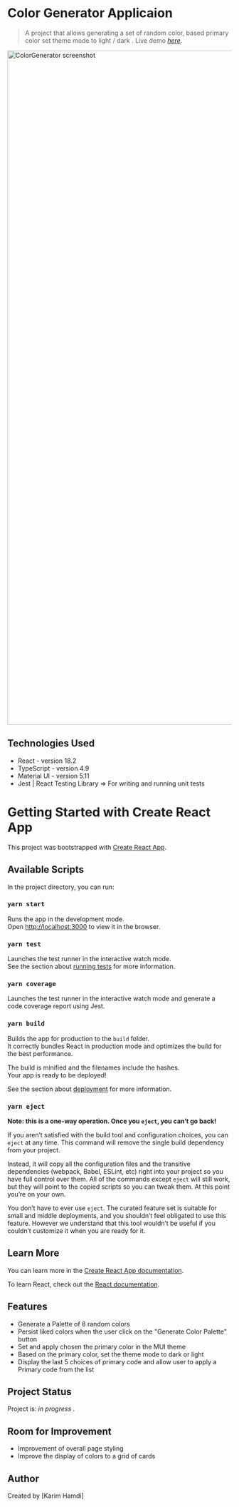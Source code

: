 # Color Generator Applicaion

> A project that allows generating a set of random color, 
    based primary color set theme mode to light / dark .
> Live demo [_here_](https://hamdi-karim.github.io/random-color-generator/).

<img width="1512" alt="ColorGenerator screenshot" src="https://user-images.githubusercontent.com/34784654/216793105-06180e86-bb43-4b92-9d91-5daeb0c5451a.png">

## Technologies Used

- React - version 18.2
- TypeScript - version 4.9
- Material UI - version 5.11
- Jest | React Testing Library => For writing and running unit tests

# Getting Started with Create React App

This project was bootstrapped with [Create React App](https://github.com/facebook/create-react-app).

## Available Scripts

In the project directory, you can run:

### `yarn start`

Runs the app in the development mode.\
Open [http://localhost:3000](http://localhost:3000) to view it in the browser.

### `yarn test`

Launches the test runner in the interactive watch mode.\
See the section about [running tests](https://facebook.github.io/create-react-app/docs/running-tests) for more information.

### `yarn coverage`

Launches the test runner in the interactive watch mode and generate a code coverage report using Jest.

### `yarn build`

Builds the app for production to the `build` folder.\
It correctly bundles React in production mode and optimizes the build for the best performance.

The build is minified and the filenames include the hashes.\
Your app is ready to be deployed!

See the section about [deployment](https://facebook.github.io/create-react-app/docs/deployment) for more information.

### `yarn eject`

**Note: this is a one-way operation. Once you `eject`, you can’t go back!**

If you aren’t satisfied with the build tool and configuration choices, you can `eject` at any time. This command will remove the single build dependency from your project.

Instead, it will copy all the configuration files and the transitive dependencies (webpack, Babel, ESLint, etc) right into your project so you have full control over them. All of the commands except `eject` will still work, but they will point to the copied scripts so you can tweak them. At this point you’re on your own.

You don’t have to ever use `eject`. The curated feature set is suitable for small and middle deployments, and you shouldn’t feel obligated to use this feature. However we understand that this tool wouldn’t be useful if you couldn’t customize it when you are ready for it.

## Learn More

You can learn more in the [Create React App documentation](https://facebook.github.io/create-react-app/docs/getting-started).

To learn React, check out the [React documentation](https://reactjs.org/).


## Features

- Generate a Palette of 8 random colors
- Persist liked colors when the user click on the "Generate Color Palette" button
- Set and apply chosen the primary color in the MUI theme
- Based on the primary color, set the theme mode to dark or light
- Display the last 5 choices of primary code and allow user to apply a Primary code from the list

## Project Status

Project is: _in progress_ . 

## Room for Improvement

- Improvement of overall page styling
- Improve the display of colors to a grid of cards

## Author

Created by [Karim Hamdi]
